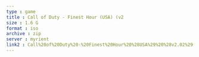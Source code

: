 ```yaml
---
type : game
title : Call of Duty - Finest Hour (USA) (v2
size : 1.6 G
format : iso
archive : zip
server : myrient
link2 : Call%20of%20Duty%20-%20Finest%20Hour%20%28USA%29%20%28v2.02%29
---
```


